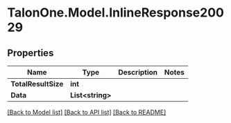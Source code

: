# TalonOne.Model.InlineResponse20029
## Properties

Name | Type | Description | Notes
------------ | ------------- | ------------- | -------------
**TotalResultSize** | **int** |  | 
**Data** | **List&lt;string&gt;** |  | 

[[Back to Model list]](../README.md#documentation-for-models) [[Back to API list]](../README.md#documentation-for-api-endpoints) [[Back to README]](../README.md)

